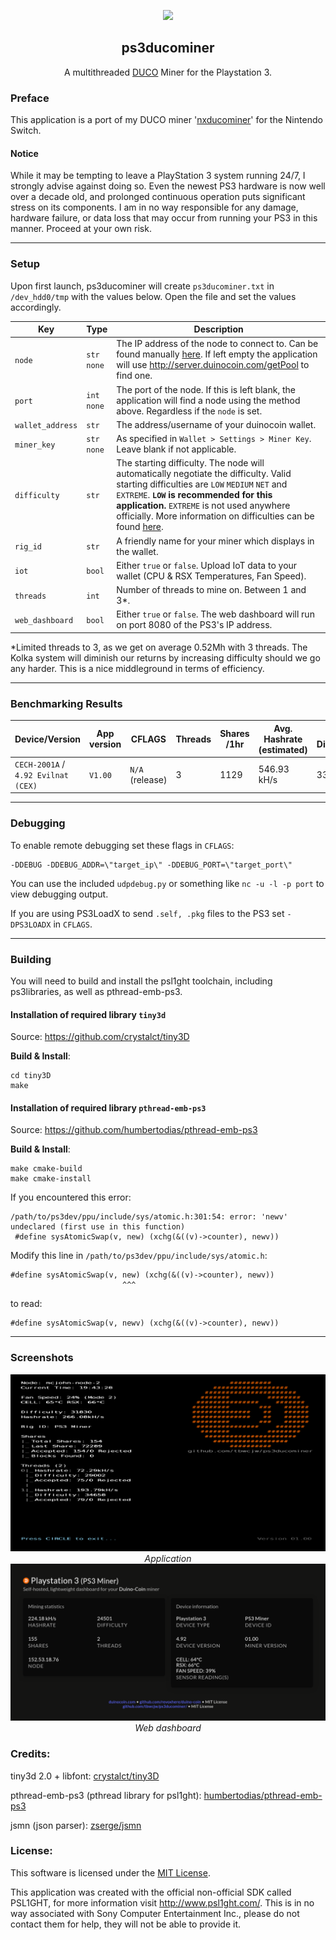 <p align="center">
<img width="15%" src="assets/PS3_Miner.png"> <!-- todo -->
</p>
    <h2 align="center">ps3ducominer</h2>
<p align="center">
    A multithreaded <a href='https://duinocoin.com'>DUCO</a> Miner for the Playstation 3.
</p>
<h3>Preface</h3>
<p>This application is a port of my DUCO miner '<a href='https://github.com/tbwcjw/nxducominer'>nxducominer</a>' for the Nintendo Switch.</p>
<h4>Notice</h4>
<p>While it may be tempting to leave a PlayStation 3 system running 24/7, I strongly advise against doing so. Even the newest PS3 hardware is now well over a decade old, and prolonged continuous operation puts significant stress on its components. I am in no way responsible for any damage, hardware failure, or data loss that may occur from running your PS3 in this manner. Proceed at your own risk.</p>
<hr>
<h3>Setup</h3>
<p>Upon first launch, ps3ducominer will create <code>ps3ducominer.txt</code> in <code>/dev_hdd0/tmp</code> with the values below. Open the file and set the values accordingly.</p>
<table id="config">
    <thead>
        <tr>
            <th>Key</th>
            <th>Type</th>
            <th>Description</th>
        </tr>
    </thead>
    <tbody>
        <tr>
            <td><code>node</code></td>
            <td><code>str</code><br><code>none</code></td>
            <td>The IP address of the node to connect to. Can be found manually <a href='https://server.duinocoin.com/getPool'>here</a>. If left empty the application will use <a href='http://server.duinocoin.com/getPool'>http://server.duinocoin.com/getPool</a> to find one.
        </tr>
        <tr>
            <td><code>port</code></td>
            <td><code>int</code><br><code>none</code></td>
            <td>The port of the node. If this is left blank, the application will find a node using the method above. Regardless if the <code>node</code> is set.</td>
        </tr>
        <tr>
            <td><code>wallet_address</code></td>
            <td><code>str</code></td>
            <td>The address/username of your duinocoin wallet.
        </tr>
        <tr>
            <td><code>miner_key</code></td>
            <td><code>str</code><br><code>none</code></td>
            <td>As specified in <code>Wallet > Settings > Miner Key</code>. Leave blank if not applicable.</td>
        </tr>
        <tr>
            <td><code>difficulty</code></td>
            <td><code>str</code></td>
            <td>The starting difficulty. The node will automatically negotiate the difficulty. Valid starting difficulties are <code>LOW</code> <code>MEDIUM</code> <code>NET</code> and <code>EXTREME</code>. <b><code>LOW</code> is recommended for this application.</b> <CODE>EXTREME</code> is not used anywhere officially. More information on difficulties can be found <a href='https://github.com/revoxhere/duino-coin/tree/useful-tools?tab=readme-ov-file#duco-s1-mining'>here</a>.</td> 
        </tr>
        <tr>
            <td><code>rig_id</code></td>
            <td><code>str</code></td>
            <td>A friendly name for your miner which displays in the wallet.</td>
        </tr>
        <tr>
            <td><code>iot</code></td>
            <td><code>bool</code><br></td>
            <td>Either <code>true</code> or <code>false</code>. Upload IoT data to your wallet (CPU & RSX Temperatures, Fan Speed).</td>
        </tr>
        <tr>
            <td><code>threads</code></td>
            <td><code>int</code><br></td>
            <td>Number of threads to mine on. Between 1 and 3*.</td>
        </tr>
        <tr>
            <td><code>web_dashboard</code></td>
            <td><code>bool</code><br></td>
            <td>Either <code>true</code> or <code>false</code>. The web dashboard will run on port 8080 of the PS3's IP address.</td>
        </tr>
    </tbody>
</table>
*Limited threads to 3, as we get on average 0.52Mh with 3 threads. The Kolka system will diminish our returns by increasing difficulty should we go any harder. This is a nice middleground in terms of efficiency.
<hr>
<h3>Benchmarking Results</h3>
<table>
    <thead>
        <tr>
            <th>Device/Version</th>
            <th>App version</th>
            <th>CFLAGS</th>
            <th>Threads</th>
            <th>Shares /1hr</th>
            <th>Avg. Hashrate (estimated)</th>
            <th>Avg. Difficulty</th>
        </tr>
    </thead>
    <tbody>
        <tr>
            <td><code>CECH-2001A</code> / <code>4.92 Evilnat (CEX)</code></td>
            <td><code>V1.00</code></td>
            <td><code>N/A</code> (release)</td>
            <td>3</td>
            <td>1129</td>
            <td>546.93 kH/s</td>
            <td>33500~</td>
        </tr>
    </tbody>
</table>
<hr>
<h3>Debugging</h3>
To enable remote debugging set these flags in <code>CFLAGS</code>:

<pre><code>-DDEBUG -DDEBUG_ADDR=\"target_ip\" -DDEBUG_PORT=\"target_port\"</code></pre>

You can use the included <code>udpdebug.py</code> or something like <code>nc -u -l -p port</code> to view debugging output.

If you are using PS3LoadX to send <code>.self, .pkg</code> files to the PS3 set <code>-DPS3LOADX</code> in <code>CFLAGS</code>.
<hr>
<h3>Building</h3>
You will need to build and install the psl1ght toolchain, including ps3libraries, as well as pthread-emb-ps3.
<h4>Installation of required library <code>tiny3d</code></h4>

<p>Source: <a href='https://github.com/crystalct/tiny3D'>https://github.com/crystalct/tiny3D</a>

<b>Build & Install</b>:
<pre><code>cd tiny3D
make
</code></pre>

<h4>Installation of required library <code>pthread-emb-ps3</code></h4>

<p>Source: <a href='https://github.com/humbertodias/pthread-emb-ps3'>https://github.com/humbertodias/pthread-emb-ps3</a>

<b>Build & Install</b>:
<pre><code>make cmake-build
make cmake-install
</code></pre>

<p>If you encountered this error:</p>

<pre><code>/path/to/ps3dev/ppu/include/sys/atomic.h:301:54: error: 'newv' undeclared (first use in this function)
 #define sysAtomicSwap(v, new) (xchg(&((v)->counter), newv))
</code></pre>

<p>Modify this line in <code>/path/to/ps3dev/ppu/include/sys/atomic.h</code>:
<pre><code>#define sysAtomicSwap(v, new) (xchg(&((v)->counter), newv))
                         ^^^
</code></pre>

<p>to read:</p>

<pre><code>#define sysAtomicSwap(v, newv) (xchg(&((v)->counter), newv))</code></pre>
<hr>
<h3>Screenshots</h3>
<p align="center">
<img src="assets/ps3ducominer_screenshot_multithreaded.png"><br>
<i>Application</i>
<img src="assets/ps3ducominer_screenshot_dashboard.png"><br>
<i>Web dashboard</i>
</p>

### Credits:
<p>tiny3d 2.0 + libfont: <a href='https://github.com/crystalct/tiny3D'>crystalct/tiny3D</a></p>
<p>pthread-emb-ps3 (pthread library for psl1ght): <a href='https://github.com/humbertodias/pthread-emb-ps3'>humbertodias/pthread-emb-ps3</a></p>
<p>jsmn (json parser): <a href='https://github.com/zserge/jsmn'>zserge/jsmn</a></p>


### License:
<p>This software is licensed under the <a href=''>MIT License</a>.</p>
<p>This application was created with the official non-official SDK called PSL1GHT, for more information visit <a href='http://www.psl1ght.com/'>http://www.psl1ght.com/</a>. This is in no way associated with Sony Computer Entertainment Inc., please do not contact them for help, they will not be able to provide it.

